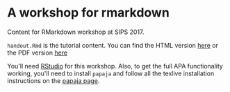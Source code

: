 # A workshop for rmarkdown

Content for RMarkdown workshop at SIPS 2017.

`handout.Rmd` is the tutorial content. You can find the HTML version [here](https://libscie.github.io/rmarkdown-workshop/handout.html) or the PDF version [here](https://libscie.github.io/rmarkdown-workshop/handout.pdf)

You'll need [RStudio](http://www.rstudio.com) for this workshop. Also, to get the full APA functionality working, you'll need to install `papaja` and follow all the texlive installation instructions on the [papaja page](https://github.com/crsh/papaja).